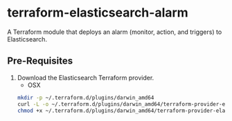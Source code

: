 # terraform-elasticsearch-alarm
A Terraform module that deploys an alarm (monitor, action, and triggers) to Elasticsearch.


## Pre-Requisites

1. Download the Elasticsearch Terraform provider.
    - OSX
    ```bash
    mkdir -p ~/.terraform.d/plugins/darwin_amd64
    curl -L -o ~/.terraform.d/plugins/darwin_amd64/terraform-provider-elasticsearch_v1.3.0 https://github.com/phillbaker/terraform-provider-elasticsearch/releases/download/v1.3.0/terraform-provider-elasticsearch_v1.3.0_darwin_amd64
    chmod +x ~/.terraform.d/plugins/darwin_amd64/terraform-provider-elasticsearch_v1.3.0
    ```